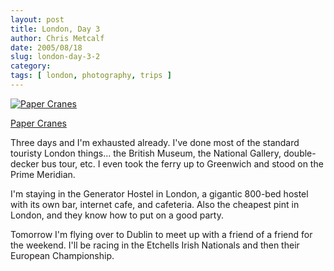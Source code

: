 ```yaml
---
layout: post
title: London, Day 3
author: Chris Metcalf
date: 2005/08/18
slug: london-day-3-2
category: 
tags: [ london, photography, trips ]
---
```


<a href="http://www.flickr.com/photos/chrismetcalf/34795874/" title="Paper Cranes"><img src="http://photos22.flickr.com/34795874_0dd6a279aa.jpg" alt="Paper Cranes" class="flickrphoto" /></a>

<a href="http://www.flickr.com/photos/chrismetcalf/34795874/" class="photocaption">Paper Cranes</a>

Three days and I'm exhausted already. I've done most of the standard touristy London things... the British Museum, the National Gallery, double-decker bus tour, etc. I even took the ferry up to Greenwich and stood on the Prime Meridian.

I'm staying in the Generator Hostel in London, a gigantic 800-bed hostel with its own bar, internet cafe, and cafeteria. Also the cheapest pint in London, and they know how to put on a good party.

Tomorrow I'm flying over to Dublin to meet up with a friend of a friend for the weekend. I'll be racing in the Etchells Irish Nationals and then their European Championship.
